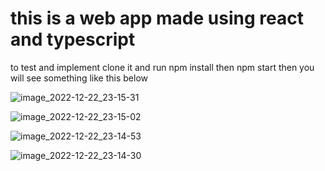 # this is a web app made using react and typescript

to test and implement clone it and run npm install then npm start then you will see something like this below



![image_2022-12-22_23-15-31](https://user-images.githubusercontent.com/81468057/209221473-8776e1f0-a8c7-4c20-925e-e8ef14cec87e.png)




![image_2022-12-22_23-15-02](https://user-images.githubusercontent.com/81468057/209221700-3fa5cc9f-a01e-480c-9092-cea92c92f142.png)




![image_2022-12-22_23-14-53](https://user-images.githubusercontent.com/81468057/209221843-b2fd9cac-e716-417c-bd19-f0654377d1a8.png)




![image_2022-12-22_23-14-30](https://user-images.githubusercontent.com/81468057/209221943-108f3dc4-ccda-478d-b2fd-a46dedeeccb3.png)
